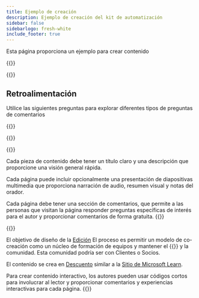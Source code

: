 ```yaml
---
title: Ejemplo de creación
description: Ejemplo de creación del kit de automatización
sidebar: false
sidebarlogo: fresh-white
include_footer: true
---
```

<div class="optional">

Esta página proporciona un ejemplo para crear contenido

</div>

{{<presentation slides="1,2">}}

<div class="optional">

{{<presentationStyles>}}

## Retroalimentación

Utilice las siguientes preguntas para explorar diferentes tipos de preguntas de comentarios

{{<questions name="contribution/sample.json" completed="Thank you for completing questions" showNavigationButtons=false >}}

</div>

</div>

{{<slideStyles>}}

{{<slide  id="slide1" audio="authoring/overview.mp3?v=1" description="Authoring Overview" localImage="/images/illustrations/Authoring-Overview.svg" >}}

Cada pieza de contenido debe tener un título claro y una descripción que proporcione una visión general rápida.

Cada página puede incluir opcionalmente una presentación de diapositivas multimedia que proporciona narración de audio, resumen visual y notas del orador.

Cada página debe tener una sección de comentarios, que permite a las personas que visitan la página responder preguntas específicas de interés para el autor y proporcionar comentarios de forma gratuita.
{{</slide>}}

{{<slide  id="slide2" audio="authoring/goals.mp3" description="Authoring Goals" localImage="/images/illustrations/Authoring-Goals.svg" >}}

El objetivo de diseño de la [Edición](/es/contribution/authoring) El proceso es permitir un modelo de co-creación como un núcleo de formación de equipos y mantener el {{<product-name>}} y la comunidad. Esta comunidad podría ser con Clientes o Socios.

El contenido se crea en [Descuento](https://learn.microsoft.com/contribute/markdown-reference) similar a la [Sitio de Microsoft Learn](https://learn.microsoft.com).

Para crear contenido interactivo, los autores pueden usar códigos cortos para involucrar al lector y proporcionar comentarios y experiencias interactivas para cada página.
{{</slide>}}
